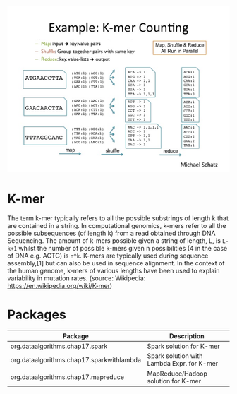 [![K-mer](./kmer.jpg)]()

K-mer
=====
The term k-mer typically refers to all the possible substrings 
of length k that are contained in a string. In computational 
genomics, k-mers refer to all the possible subsequences (of 
length k) from a read obtained through DNA Sequencing. The amount 
of k-mers possible given a string of length, L, is ````L-k+1```` 
whilst the number of possible k-mers given n possibilities (4 in 
the case of DNA e.g. ACTG) is ````n^k````. K-mers are 
typically used during sequence assembly,[1] but can also be used in 
sequence alignment. In the context of the human genome, k-mers of 
various lengths have been used to explain variability in mutation 
rates. (source: Wikipedia: https://en.wikipedia.org/wiki/K-mer)

Packages
========

Package                                   | Description
------------------------------------------|-------------------------------------------
org.dataalgorithms.chap17.spark           | Spark solution for K-mer
org.dataalgorithms.chap17.sparkwithlambda | Spark solution with Lambda Expr. for K-mer
org.dataalgorithms.chap17.mapreduce       | MapReduce/Hadoop solution for K-mer
